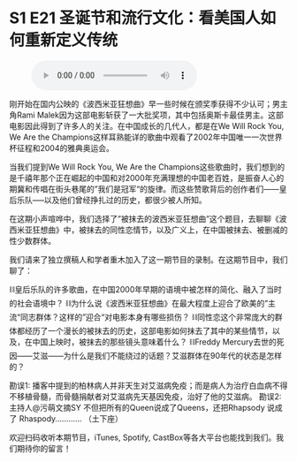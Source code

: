 # S1 E21 圣诞节和流行文化：看美国人如何重新定义传统

<figure>
    <figcaption></figcaption>
    <audio
        controls
        src="./audio.mp3">
            Your browser does not support the
            <code>audio</code> element.
    </audio>
</figure>

<p>刚开始在国内公映的《波西米亚狂想曲》早一些时候在颁奖季获得不少认可；男主角Rami Malek因为这部电影斩获了一大批奖项，其中包括奥斯卡最佳男主。这部电影因此得到了许多人的关注。在中国成长的几代人，都是在We Will Rock You, We Are the Champions这样耳熟能详的歌曲中观看了2002年中国唯一一次世界杯征程和2004的雅典奥运会。</p>
<p>当我们提到We Will Rock You, We Are the Champions这些歌曲时，我们想到的是千禧年那个正在崛起的中国和对2000年充满理想的中国老百姓，是振奋人心的期冀和传唱在街头巷尾的”我们是冠军“的旋律。而这些赞歌背后的创作者们——皇后乐队–––以及他们曾经挣扎过的历史，都很少被人所知。</p>
<p>在这期小声喧哗中，我们选择了”被抹去的波西米亚狂想曲”这个题目，去聊聊《波西米亚狂想曲》中，被抹去的同性恋情节，以及广义上，在中国被抹去、被删减的性少数群体。</p>
<p>我们请来了独立撰稿人和学者重木加入了这一期节目的录制。在这期节目中，我们聊了：</p>
<p>⛓皇后乐队的许多歌曲，在中国2000年早期的语境中被怎样的简化、融入了当时的社会语境中？
⛓为什么说《波西米亚狂想曲》在最大程度上迎合了欧美的”主流“同志群体？这样的”迎合“对电影本身有哪些损伤？
⛓同性恋这个非常庞大的群体都经历了一个漫长的被抹去的历史，这部电影如何抹去了其中的某些情节，以及，在中国上映时，被抹去的那些镜头意味着什么？
⛓Freddy Mercury去世的死因——艾滋——为什么是我们不能绕过的话题？艾滋群体在90年代的状态是怎样的？</p>
<p>勘误1: 播客中提到的柏林病人并非天生对艾滋病免疫；而是病人为治疗白血病不得不移植骨髓，而骨髓捐献者对艾滋病先天基因免疫，治好了他的艾滋病。
勘误2: 主持人@污萌文摘SY 不但把所有的Queen说成了Queens，还把Rhapsody 说成了 Rhaspody………… （土下座）</p>
<p>欢迎扫码收听本期节目，iTunes, Spotify, CastBox等各大平台也能找到我们。我们期待你的留言！</p>
